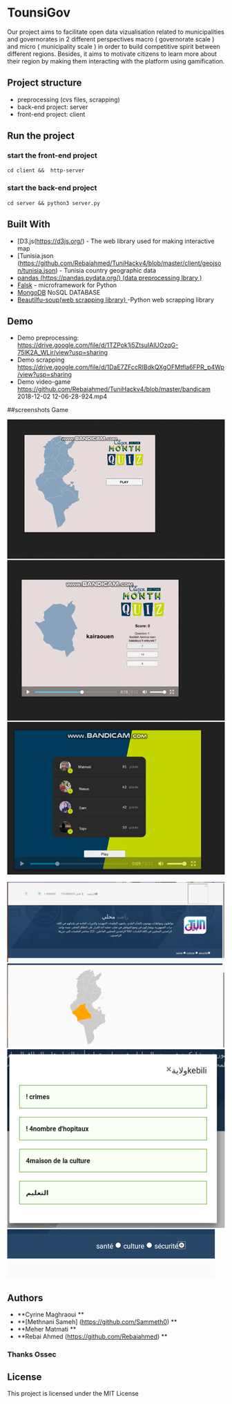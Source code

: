 # TounsiGov

Our project aims to facilitate open data vizualisation related to municipalities and governorates in 2 different perspectives macro ( governorate scale ) and micro ( municipality scale ) in order to build competitive spirit between different regions. Besides, it aims to motivate citizens to learn more about their region by making them interacting with the platform using gamification.


## Project structure 
 - preprocessing (cvs files, scrapping)
 - back-end project: server
 - front-end project: client



## Run the project 

### start the front-end project
```
cd client &&  http-server
```

### start the back-end project
```
cd server && python3 server.py
```


## Built With

* [D3.js(https://d3js.org/) - The web library used for making interactive map 
* [Tunisia.json (https://github.com/Rebaiahmed/TuniHackv4/blob/master/client/geojson/tunisia.json) - Tunisia country geographic data 
* [pandas (https://pandas.pydata.org/)  (data preprocessing lbrary ) ](https://maven.apache.org/) 
* [Falsk](http://flask.pocoo.org/) - microframework for Python 
* [MongoDB](https://www.mongodb.com/) NoSQL DATABASE
* [Beautilfu-soup(web scrapping library) ](https://www.crummy.com/software/BeautifulSoup/bs4/doc/) -Python web scrapping library 







## Demo 

* Demo preprocessing: https://drive.google.com/file/d/1TZPok1j5ZtsuIAlUOzqG-75lK2A_WLir/view?usp=sharing
* Demo scrapping https://drive.google.com/file/d/1DaE7ZFccRIBdkQXgOFMtfla6FPR_p4Wp/view?usp=sharing
* Demo video-game https://github.com/Rebaiahmed/TuniHackv4/blob/master/bandicam 2018-12-02 12-06-28-924.mp4


##screenshots Game 

![screen1](https://github.com/Rebaiahmed/TuniHackv4/blob/master/code/game1.png)
![screen1](https://github.com/Rebaiahmed/TuniHackv4/blob/master/code/game2.png)
![screen1](https://github.com/Rebaiahmed/TuniHackv4/blob/master/code/game3.png)

![screen1](https://github.com/Rebaiahmed/TuniHackv4/blob/master/code/screenshot1.png)
![screen2](https://github.com/Rebaiahmed/TuniHackv4/blob/master/code/screen2.png)
![screen3](https://github.com/Rebaiahmed/TuniHackv4/blob/master/code/kebeli.png)
![screen4](https://github.com/Rebaiahmed/TuniHackv4/blob/master/code/screen4.png)









## Authors

* **Cyrine Maghraoui **
* **[Methnani Sameh] (https://github.com/Sammeth0) **
* **Meher Matmati ** 
* **Rebai Ahmed (https://github.com/Rebaiahmed) ** 



### Thanks Ossec 




## License

This project is licensed under the MIT License 
